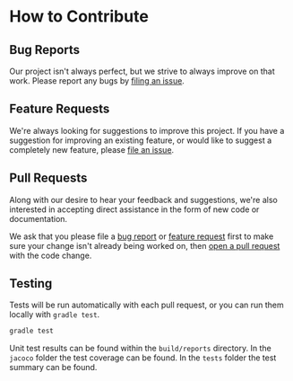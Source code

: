 # How to Contribute

## Bug Reports

Our project isn't always perfect, but we strive to always improve on that work. Please report any bugs by [filing an issue](https://github.com/factset/enterprise-sdk-utils-java/issues/new).

## Feature Requests

We're always looking for suggestions to improve this project. If you have a suggestion for improving an existing feature, or would like to suggest a completely new feature, please [file an issue](https://github.com/factset/enterprise-sdk-utils-java/issues/new).

## Pull Requests

Along with our desire to hear your feedback and suggestions, we're also interested in accepting direct assistance in the form of new code or documentation.

We ask that you please file a [bug report](#bug-reports) or [feature request](#feature-requests) first to make sure your change isn't already being worked on, then [open a pull request](https://github.com/factset/enterprise-sdk-utils-java/compare) with the code change.

## Testing

Tests will be run automatically with each pull request, or you can run them locally with `gradle test`.

```bash
gradle test
```

Unit test results can be found within the `build/reports` directory. In the `jacoco` folder the test coverage can be found. In the `tests` folder the test summary can be found.
